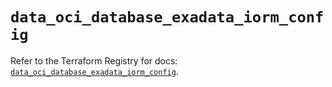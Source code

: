 # `data_oci_database_exadata_iorm_config`

Refer to the Terraform Registry for docs: [`data_oci_database_exadata_iorm_config`](https://registry.terraform.io/providers/oracle/oci/7.19.0/docs/data-sources/database_exadata_iorm_config).
